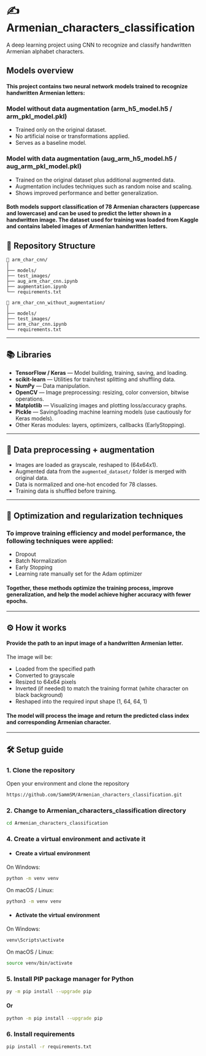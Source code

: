 # ✍ Armenian_characters_classification
A deep learning project using CNN to recognize and classify handwritten Armenian alphabet characters.

## Models overview

#### This project contains two neural network models trained to recognize handwritten Armenian letters:

### Model without data augmentation (arm_h5_model.h5 / arm_pkl_model.pkl)
- Trained only on the original dataset.
- No artificial noise or transformations applied.
- Serves as a baseline model.

### Model with data augmentation (aug_arm_h5_model.h5 / aug_arm_pkl_model.pkl)

- Trained on the original dataset plus additional augmented data.
- Augmentation includes techniques such as random noise and scaling.
- Shows improved performance and better generalization.

#### Both models support classification of 78 Armenian characters (uppercase and lowercase) and can be used to predict the letter shown in a handwritten image. The dataset used for training was loaded from Kaggle and contains labeled images of Armenian handwritten letters.

## 📁 Repository Structure

```
📂 arm_char_cnn/
│
├── models/
├── test_images/
├── aug_arm_char_cnn.ipynb
├── augmentation.ipynb
└── requirements.txt

📂 arm_char_cnn_without_augmentation/
│
├── models/
├── test_images/
├── arm_char_cnn.ipynb
└── requirements.txt
```

---

## 📚 Libraries

- **TensorFlow / Keras** — Model building, training, saving, and loading.
- **scikit-learn** — Utilities for train/test splitting and shuffling data.
- **NumPy** — Data manipulation.
- **OpenCV** — Image preprocessing: resizing, color conversion, bitwise operations.
- **Matplotlib** — Visualizing images and plotting loss/accuracy graphs.
- **Pickle** — Saving/loading machine learning models (use cautiously for Keras models).
- Other Keras modules: layers, optimizers, callbacks (EarlyStopping).

---

## 🔄 Data preprocessing + augmentation

- Images are loaded as grayscale, reshaped to (64x64x1).
- Augmented data from the `augmented_dataset/` folder is merged with original data.
- Data is normalized and one-hot encoded for 78 classes.
- Training data is shuffled before training.

---

## 🔧 Optimization and regularization techniques
### To improve training efficiency and model performance, the following techniques were applied:

- Dropout
- Batch Normalization
- Early Stopping
- Learning rate manually set for the Adam optimizer

#### Together, these methods optimize the training process, improve generalization, and help the model achieve higher accuracy with fewer epochs.

---

## ⚙️ How it works

#### Provide the path to an input image of a handwritten Armenian letter.

The image will be:

- Loaded from the specified path
- Converted to grayscale
- Resized to 64x64 pixels
- Inverted (if needed) to match the training format (white character on black background)
- Reshaped into the required input shape (1, 64, 64, 1)

#### The model will process the image and return the predicted class index and corresponding Armenian character.

---

## 🛠️ Setup guide

### 1. Clone the repository
Open your environment and clone the repository
```bash
https://github.com/SammSM/Armenian_characters_classification.git
```
### 2. Change to Armenian_characters_classification directory
```bash
cd Armenian_characters_classification
```

### 4. Create a virtual environment and activate it

- #### Create a virtual environment
On Windows:
```bash
python -m venv venv
```
On macOS / Linux:
```bash
python3 -m venv venv
```
- #### Activate the virtual environment
On Windows:
```bash
venv\Scripts\activate
```
On macOS / Linux:
```bash
source venv/bin/activate
```

### 5. Install PIP package manager for Python
```bash
py -m pip install --upgrade pip
```
#### Or
```bash
python -m pip install --upgrade pip
```

### 6. Install requirements
```bash
pip install -r requirements.txt
```
